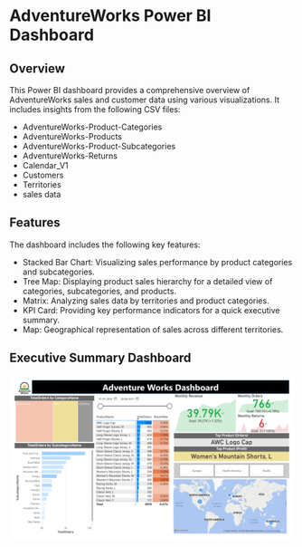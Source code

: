 # AdventureWorks Power BI Dashboard

## Overview

This Power BI dashboard provides a comprehensive overview of AdventureWorks sales and customer data using various visualizations. It includes insights from the following CSV files:

- AdventureWorks-Product-Categories
- AdventureWorks-Products
- AdventureWorks-Product-Subcategories
- AdventureWorks-Returns
- Calendar_V1
- Customers
- Territories
- sales data

## Features

The dashboard includes the following key features:

- Stacked Bar Chart: Visualizing sales performance by product categories and subcategories.
- Tree Map: Displaying product sales hierarchy for a detailed view of categories, subcategories, and products.
- Matrix: Analyzing sales data by territories and product categories.
- KPI Card: Providing key performance indicators for a quick executive summary.
- Map: Geographical representation of sales across different territories.



## Executive Summary Dashboard

[![Executive Summary Dashboard](adventure%20works%20dashboard-1.png)](adventure%20works%20dashboard-1.png)




